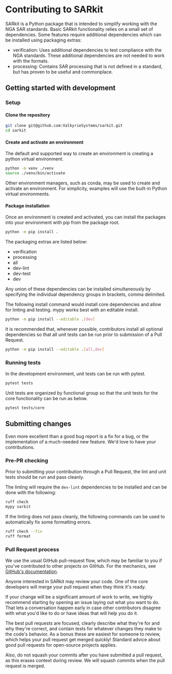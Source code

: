 # Contributing to SARkit

SARkit is a Python package that is intended to simplify working with the NGA SAR
standards. Basic SARkit functionality relies on a small set of dependencies.
Some features require additional dependencies which can be installed using packaging extras:

- verification: Uses additional dependencies to test compliance with the NGA standards.  These additional dependencies are not needed to work with the formats.
- processing: Contains SAR processing that is not defined in a standard, but has proven to be useful and commonplace.

## Getting started with development

### Setup

#### Clone the repository

```bash
git clone git@github.com:ValkyrieSystems/sarkit.git
cd sarkit
```

#### Create and activate an environment

The default and supported way to create an environment is creating
a python virtual environment.

```bash
python -m venv ./venv
source ./venv/bin/activate
```

Other environment managers, such as conda, may be used to create and activate
an environment.  For simplicity, examples will use the built-in Python virtual
environments.

#### Package installation

Once an environment is created and activated, you can install the packages
into your environment with pip from the package root.

```bash
python -m pip install .
```

The packaging extras are listed below:

- verification
- processing
- all
- dev-lint
- dev-test
- dev

Any union of these dependencies can be installed simultaneously by specifying
the individual dependency groups in brackets, comma delimited.

The following install command would install core dependencies and allow for linting and testing.
mypy works best with an editable install.

```bash
python -m pip install --editable .[dev]
```

It is recommended that, whenever possible, contributors install all optional
dependencies so that all unit tests can be run prior to submission of a
Pull Request.

```bash
python -m pip install --editable .[all,dev]
```

### Running tests

In the development environment, unit tests can be run with pytest.

```bash
pytest tests
```

Unit tests are organized by functional group so that the unit tests for the core functionality
can be run as below.

```bash
pytest tests/core
```

## Submitting changes

Even more excellent than a good bug report is a fix for a bug, or the
implementation of a much-needed new feature. We'd love to have
your contributions.

### Pre-PR checking

Prior to submitting your contribution through a Pull Request, the lint and
unit tests should be run and pass cleanly.

The linting will require the `dev-lint` dependencies to be installed and can
be done with the following:

```bash
ruff check
mypy sarkit
```

If the linting does not pass cleanly, the following commands can be used to
automatically fix some formatting errors.

```bash
ruff check --fix
ruff format
```

### Pull Request process

We use the usual GitHub pull-request flow, which may be familiar to
you if you've contributed to other projects on GitHub.  For the mechanics,
see [GitHub's documentation](https://help.github.com/articles/using-pull-requests/).

Anyone interested in SARkit may review your code.  One of the core
developers will merge your pull request when they think it's ready.

If your change will be a significant amount of work
to write, we highly recommend starting by opening an issue laying out
what you want to do.  That lets a conversation happen early in case
other contributors disagree with what you'd like to do or have ideas
that will help you do it.

The best pull requests are focused, clearly describe what they're for
and why they're correct, and contain tests for whatever changes they
make to the code's behavior.  As a bonus these are easiest for someone
to review, which helps your pull request get merged quickly!  Standard
advice about good pull requests for open-source projects applies.

Also, do not squash your commits after you have submitted a pull request, as this
erases context during review. We will squash commits when the pull request is merged.
